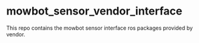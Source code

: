 # mowbot_sensor_vendor_interface

This repo contains the mowbot sensor interface ros packages provided by vendor.